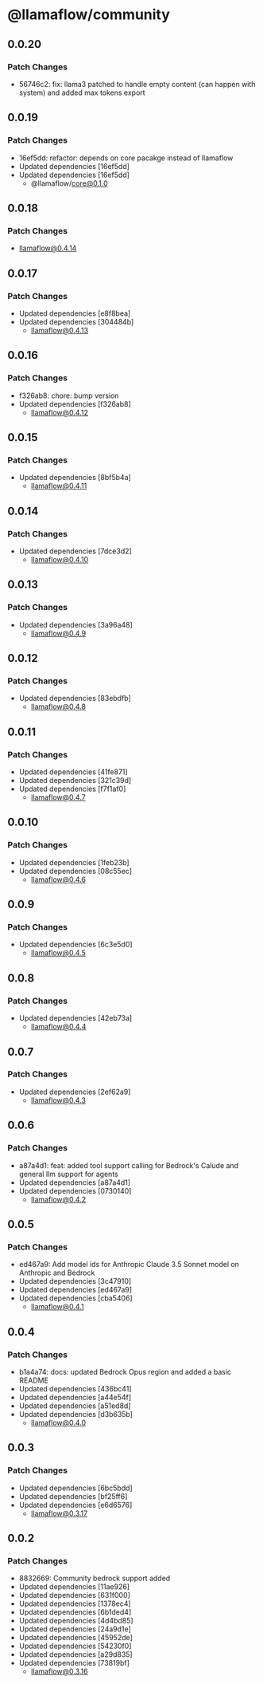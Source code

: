 # @llamaflow/community

## 0.0.20

### Patch Changes

- 56746c2: fix: llama3 patched to handle empty content (can happen with system) and added max tokens export

## 0.0.19

### Patch Changes

- 16ef5dd: refactor: depends on core pacakge instead of llamaflow
- Updated dependencies [16ef5dd]
- Updated dependencies [16ef5dd]
  - @llamaflow/core@0.1.0

## 0.0.18

### Patch Changes

- llamaflow@0.4.14

## 0.0.17

### Patch Changes

- Updated dependencies [e8f8bea]
- Updated dependencies [304484b]
  - llamaflow@0.4.13

## 0.0.16

### Patch Changes

- f326ab8: chore: bump version
- Updated dependencies [f326ab8]
  - llamaflow@0.4.12

## 0.0.15

### Patch Changes

- Updated dependencies [8bf5b4a]
  - llamaflow@0.4.11

## 0.0.14

### Patch Changes

- Updated dependencies [7dce3d2]
  - llamaflow@0.4.10

## 0.0.13

### Patch Changes

- Updated dependencies [3a96a48]
  - llamaflow@0.4.9

## 0.0.12

### Patch Changes

- Updated dependencies [83ebdfb]
  - llamaflow@0.4.8

## 0.0.11

### Patch Changes

- Updated dependencies [41fe871]
- Updated dependencies [321c39d]
- Updated dependencies [f7f1af0]
  - llamaflow@0.4.7

## 0.0.10

### Patch Changes

- Updated dependencies [1feb23b]
- Updated dependencies [08c55ec]
  - llamaflow@0.4.6

## 0.0.9

### Patch Changes

- Updated dependencies [6c3e5d0]
  - llamaflow@0.4.5

## 0.0.8

### Patch Changes

- Updated dependencies [42eb73a]
  - llamaflow@0.4.4

## 0.0.7

### Patch Changes

- Updated dependencies [2ef62a9]
  - llamaflow@0.4.3

## 0.0.6

### Patch Changes

- a87a4d1: feat: added tool support calling for Bedrock's Calude and general llm support for agents
- Updated dependencies [a87a4d1]
- Updated dependencies [0730140]
  - llamaflow@0.4.2

## 0.0.5

### Patch Changes

- ed467a9: Add model ids for Anthropic Claude 3.5 Sonnet model on Anthropic and Bedrock
- Updated dependencies [3c47910]
- Updated dependencies [ed467a9]
- Updated dependencies [cba5406]
  - llamaflow@0.4.1

## 0.0.4

### Patch Changes

- b1a4a74: docs: updated Bedrock Opus region and added a basic README
- Updated dependencies [436bc41]
- Updated dependencies [a44e54f]
- Updated dependencies [a51ed8d]
- Updated dependencies [d3b635b]
  - llamaflow@0.4.0

## 0.0.3

### Patch Changes

- Updated dependencies [6bc5bdd]
- Updated dependencies [bf25ff6]
- Updated dependencies [e6d6576]
  - llamaflow@0.3.17

## 0.0.2

### Patch Changes

- 8832669: Community bedrock support added
- Updated dependencies [11ae926]
- Updated dependencies [631f000]
- Updated dependencies [1378ec4]
- Updated dependencies [6b1ded4]
- Updated dependencies [4d4bd85]
- Updated dependencies [24a9d1e]
- Updated dependencies [45952de]
- Updated dependencies [54230f0]
- Updated dependencies [a29d835]
- Updated dependencies [73819bf]
  - llamaflow@0.3.16
